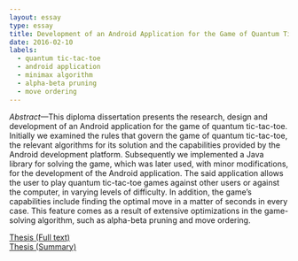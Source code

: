 ```yaml
---
layout: essay
type: essay
title: Development of an Android Application for the Game of Quantum Tic-Tac-Toe
date: 2016-02-10
labels:
  - quantum tic-tac-toe
  - android application
  - minimax algorithm
  - alpha-beta pruning
  - move ordering
---
```


*Abstract*—This diploma dissertation presents the research, design and development of an Android application for the game of quantum tic-tac-toe. Initially we examined the rules that govern the game of quantum tic-tac-toe, the relevant algorithms for its solution and the capabilities provided by the Android development platform. Subsequently we implemented a Java library for solving the game, which was later used, with minor modifications, for the development of the Android application. The said application allows the user to play quantum tic-tac-toe games against other users or against the computer, in varying levels of difficulty. In addition, the game’s capabilities include finding the optimal move in a matter of seconds in every case. This feature comes as a result of extensive optimizations in the game-solving algorithm, such as alpha-beta pruning and move ordering.

[<i class="book icon"></i>Thesis (Full text)](https://hdl.handle.net/10889/9391)<br/>
[<i class="book icon"></i>Thesis (Summary)](/documents/MEng%20Thesis%20Summary.pdf)
